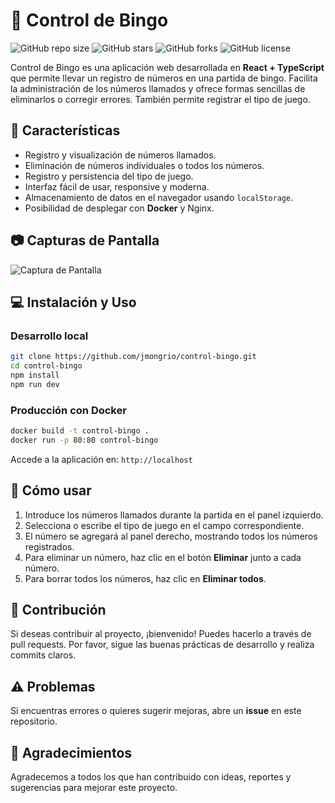 # 🎱 Control de Bingo

![GitHub repo size](https://img.shields.io/github/repo-size/jmongrio/control-bingo)
![GitHub stars](https://img.shields.io/github/stars/jmongrio/control-bingo)
![GitHub forks](https://img.shields.io/github/forks/jmongrio/control-bingo)
![GitHub license](https://img.shields.io/github/license/jmongrio/control-bingo)

Control de Bingo es una aplicación web desarrollada en **React + TypeScript** que permite llevar un registro de números en una partida de bingo. Facilita la administración de los números llamados y ofrece formas sencillas de eliminarlos o corregir errores. También permite registrar el tipo de juego.

## 🚀 Características

* Registro y visualización de números llamados.
* Eliminación de números individuales o todos los números.
* Registro y persistencia del tipo de juego.
* Interfaz fácil de usar, responsive y moderna.
* Almacenamiento de datos en el navegador usando `localStorage`.
* Posibilidad de desplegar con **Docker** y Nginx.

## 📷 Capturas de Pantalla

![Captura de Pantalla](https://github.com/jmongrio/ControlDeBingo/assets/63427621/ca52f29f-8a39-4cd5-92a9-a0c7275d3488)

## 💻 Instalación y Uso

### Desarrollo local

```bash
git clone https://github.com/jmongrio/control-bingo.git
cd control-bingo
npm install
npm run dev
```

### Producción con Docker

```bash
docker build -t control-bingo .
docker run -p 80:80 control-bingo
```

Accede a la aplicación en: `http://localhost`

## 📝 Cómo usar

1. Introduce los números llamados durante la partida en el panel izquierdo.
2. Selecciona o escribe el tipo de juego en el campo correspondiente.
3. El número se agregará al panel derecho, mostrando todos los números registrados.
4. Para eliminar un número, haz clic en el botón **Eliminar** junto a cada número.
5. Para borrar todos los números, haz clic en **Eliminar todos**.

## 🤝 Contribución

Si deseas contribuir al proyecto, ¡bienvenido! Puedes hacerlo a través de pull requests. Por favor, sigue las buenas prácticas de desarrollo y realiza commits claros.

## ⚠️ Problemas

Si encuentras errores o quieres sugerir mejoras, abre un **issue** en este repositorio.

## 🙏 Agradecimientos

Agradecemos a todos los que han contribuido con ideas, reportes y sugerencias para mejorar este proyecto.
